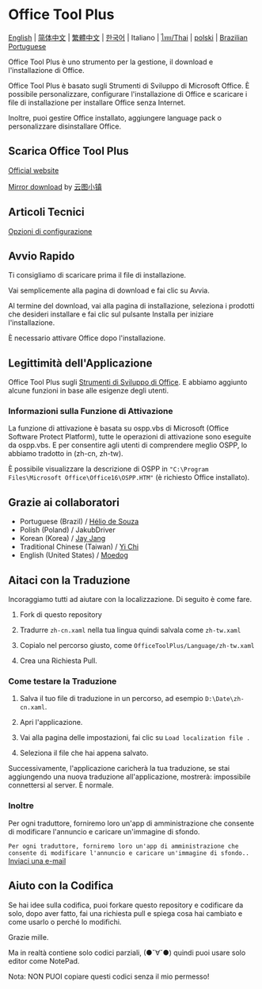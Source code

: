﻿# Office Tool Plus

[English](/README.md) | [简体中文](/README-zh_cn.md) | [繁體中文](/README-zh_tw.md) | [한국어](/README-ko_kr.md) | Italiano | [ไทย/Thai](/README-th_th.md) | [polski](/README-pl_pl.md) | [Brazilian Portuguese](/README-pt_br.md)

Office Tool Plus è uno strumento per la gestione, il download e l'installazione di Office.

Office Tool Plus è basato sugli Strumenti di Sviluppo di Microsoft Office. È possibile personalizzare, configurare l'installazione di Office e scaricare i file di installazione per installare Office senza Internet.

Inoltre, puoi gestire Office installato, aggiungere language pack o personalizzare disinstallare Office.

## Scarica Office Tool Plus

[Official website](https://otp.landian.vip/zh-cn/)

[Mirror download](https://delivery.yuntu.moe/office-tool/) by [云图小镇](https://www.yuntu.moe/)

## Articoli Tecnici

[Opzioni di configurazione](https://docs.microsoft.com/en-us/DeployOffice/configuration-options-for-the-office-2016-deployment-tool)

## Avvio Rapido

Ti consigliamo di scaricare prima il file di installazione.

Vai semplicemente alla pagina di download e fai clic su Avvia.

Al termine del download, vai alla pagina di installazione, seleziona i prodotti che desideri installare e fai clic sul pulsante Installa per iniziare l'installazione.

È necessario attivare Office dopo l'installazione.

## Legittimità dell'Applicazione

Office Tool Plus sugli [Strumenti di Sviluppo di Office](https://docs.microsoft.com/en-us/DeployOffice/overview-of-the-office-customization-tool-for-click-to-run). E abbiamo aggiunto alcune funzioni in base alle esigenze degli utenti.

### Informazioni sulla Funzione di Attivazione

La funzione di attivazione è basata su ospp.vbs di Microsoft (Office Software Protect Platform), tutte le operazioni di attivazione sono eseguite da ospp.vbs. E per consentire agli utenti di comprendere meglio OSPP, lo abbiamo tradotto in (zh-cn, zh-tw).

È possibile visualizzare la descrizione di OSPP in ````"C:\Program Files\Microsoft Office\Office16\OSPP.HTM"```` (è richiesto Office installato).

## Grazie ai collaboratori

- Portuguese (Brazil) / [Hélio de Souza](https://sway.office.com/RVue6qySNJ2DzYrs?ref=Link)
- Polish (Poland) / JakubDriver
- Korean (Korea) / [Jay Jang](https://github.com/yaeyaya)
- Traditional Chinese (Taiwan) / [Yi Chi](https://github.com/chiyi4488)
- English (United States) / [Moedog](https://prprpr.love)

## Aitaci con la Traduzione

Incoraggiamo tutti ad aiutare con la localizzazione. Di seguito è come fare.

1. Fork di questo repository

2. Tradurre ````zh-cn.xaml```` nella tua lingua quindi salvala come ````zh-tw.xaml````

3. Copialo nel percorso giusto, come ````OfficeToolPlus/Language/zh-tw.xaml````

4. Crea una Richiesta Pull.

### Come testare la Traduzione

1. Salva il tuo file di traduzione in un percorso, ad esempio ````D:\Date\zh-cn.xaml````.

2. Apri l'applicazione.

3. Vai alla pagina delle impostazioni, fai clic su ````Load localization file .````

4. Seleziona il file che hai appena salvato.

Successivamente, l'applicazione caricherà la tua traduzione, se stai aggiungendo una nuova traduzione all'applicazione, mostrerà: impossibile connettersi al server. È normale.

### Inoltre

Per ogni traduttore, forniremo loro un'app di amministrazione che consente di modificare l'annuncio e caricare un'immagine di sfondo.

````Per ogni traduttore, forniremo loro un'app di amministrazione che consente di modificare l'annuncio e caricare un'immagine di sfondo..```` [Inviaci una e-mail](mailto:yerong@coolhub.top)

## Aiuto con la Codifica

Se hai idee sulla codifica, puoi forkare questo repository e codificare da solo, dopo aver fatto, fai una richiesta pull e spiega cosa hai cambiato e come usarlo o perché lo modifichi.

Grazie mille.

Ma in realtà contiene solo codici parziali, (●ˇ∀ˇ●) quindi puoi usare solo editor come NotePad.

Nota: NON PUOI copiare questi codici senza il mio permesso!
